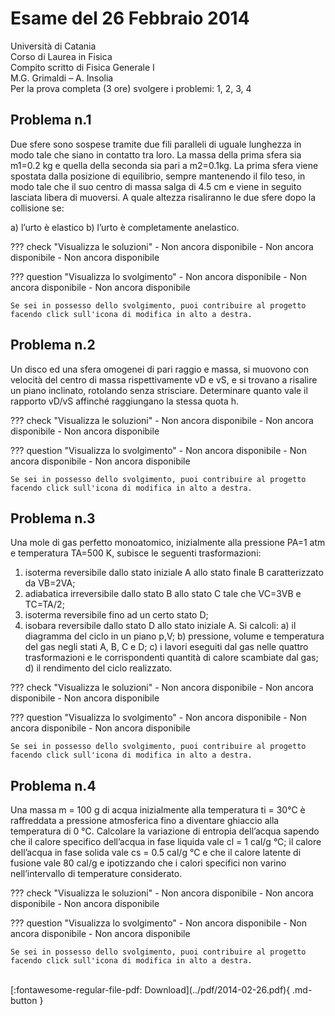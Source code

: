 # Esame del 26 Febbraio 2014

Università di Catania <br>
Corso di Laurea in Fisica <br>
Compito scritto di Fisica Generale I <br>
M.G. Grimaldi – A. Insolia <br>
Per la prova completa (3 ore) svolgere i problemi: 1, 2, 3, 4 <br>

## Problema n.1
Due sfere sono sospese tramite due fili paralleli di uguale lunghezza in modo tale che siano in contatto tra loro. La massa della prima sfera sia m1=0.2 kg e quella della seconda sia pari a m2=0.1kg. La prima sfera viene spostata dalla posizione di equilibrio, sempre mantenendo il filo teso, in modo tale che il suo centro di massa salga di 4.5 cm e viene in seguito lasciata libera di muoversi. A quale altezza risaliranno le due sfere dopo la collisione se:

a) l’urto è elastico
b) l’urto è completamente anelastico.

??? check "Visualizza le soluzioni"
    - Non ancora disponibile
    - Non ancora disponibile
    - Non ancora disponibile

??? question "Visualizza lo svolgimento"
    - Non ancora disponibile
    - Non ancora disponibile
    - Non ancora disponibile
    
    Se sei in possesso dello svolgimento, puoi contribuire al progetto facendo click sull'icona di modifica in alto a destra.

## Problema n.2
Un disco ed una sfera omogenei di pari raggio e massa, si muovono con velocità del centro di massa rispettivamente vD e vS, e si trovano a risalire un piano inclinato, rotolando senza strisciare. Determinare quanto vale il rapporto vD/vS affinché raggiungano la stessa quota h.

??? check "Visualizza le soluzioni"
    - Non ancora disponibile
    - Non ancora disponibile
    - Non ancora disponibile

??? question "Visualizza lo svolgimento"
    - Non ancora disponibile
    - Non ancora disponibile
    - Non ancora disponibile
    
    Se sei in possesso dello svolgimento, puoi contribuire al progetto facendo click sull'icona di modifica in alto a destra.

## Problema n.3
Una mole di gas perfetto monoatomico, inizialmente alla pressione PA=1 atm e temperatura
TA=500 K, subisce le seguenti trasformazioni:
1) isoterma reversibile dallo stato iniziale A allo stato finale B caratterizzato da VB=2VA;
2) adiabatica irreversibile dallo stato B allo stato C tale che VC=3VB e TC=TA/2;
3) isoterma reversibile fino ad un certo stato D;
4) isobara reversibile dallo stato D allo stato iniziale A.
Si calcoli:
a) il diagramma del ciclo in un piano p,V;
b) pressione, volume e temperatura del gas negli stati A, B, C e D;
c) i lavori eseguiti dal gas nelle quattro trasformazioni e le corrispondenti quantità di calore
scambiate dal gas;
d) il rendimento del ciclo realizzato.

??? check "Visualizza le soluzioni"
    - Non ancora disponibile
    - Non ancora disponibile
    - Non ancora disponibile

??? question "Visualizza lo svolgimento"
    - Non ancora disponibile
    - Non ancora disponibile
    - Non ancora disponibile
    
    Se sei in possesso dello svolgimento, puoi contribuire al progetto facendo click sull'icona di modifica in alto a destra.

## Problema n.4
Una massa m = 100 g di acqua inizialmente alla temperatura ti = 30°C è raffreddata a pressione atmosferica fino a diventare ghiaccio alla temperatura di 0 °C. Calcolare la variazione di entropia dell’acqua sapendo che il calore specifico dell’acqua in fase liquida vale cl = 1 cal/g °C; il calore dell’acqua in fase solida vale cs = 0.5 cal/g °C e che il calore latente di fusione vale 80 cal/g e ipotizzando che i calori specifici non varino nell’intervallo di temperature considerato.

??? check "Visualizza le soluzioni"
    - Non ancora disponibile
    - Non ancora disponibile
    - Non ancora disponibile

??? question "Visualizza lo svolgimento"
    - Non ancora disponibile
    - Non ancora disponibile
    - Non ancora disponibile
    
    Se sei in possesso dello svolgimento, puoi contribuire al progetto facendo click sull'icona di modifica in alto a destra.

<br>
[:fontawesome-regular-file-pdf: Download](../pdf/2014-02-26.pdf){ .md-button }